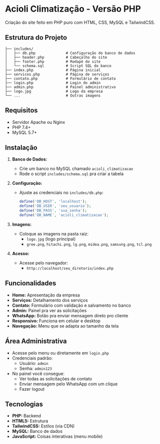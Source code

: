 # Acioli Climatização - Versão PHP

Criação do site feito em PHP puro com HTML, CSS, MySQL e TailwindCSS.

## Estrutura do Projeto

```
├── includes/
│   ├── db.php              # Configuração do banco de dados
│   ├── header.php          # Cabeçalho do site
│   ├── footer.php          # Rodapé do site
│   └── schema.sql          # Script SQL do banco
├── index.php               # Página inicial
├── servicos.php            # Página de serviços
├── contato.php             # Formulário de contato
├── login.php               # Login do admin
├── admin.php               # Painel administrativo
├── logo.jpg                # Logo da empresa
└── ...                     # Outras imagens
```

## Requisitos

- Servidor Apache ou Nginx
- PHP 7.4+
- MySQL 5.7+

## Instalação

1. **Banco de Dados:**
   - Crie um banco no MySQL chamado `acioli_climatizacao`
   - Rode o script `includes/schema.sql` pra criar a tabela

2. **Configuração:**
   - Ajuste as credenciais no `includes/db.php`:
     ```php
     define('DB_HOST', 'localhost');
     define('DB_USER', 'seu_usuario');
     define('DB_PASS', 'sua_senha');
     define('DB_NAME', 'acioli_climatizacao');
     ```

3. **Imagens:**
   - Coloque as imagens na pasta raiz:
     - `logo.jpg` (logo principal)
     - `gree.png`, `hitachi.png`, `lg.png`, `midea.png`, `samsung.png`, `tcl.png`

4. **Acesso:**
   - Acesse pelo navegador:
     - `http://localhost/seu_diretorio/index.php`

## Funcionalidades

- **Home:** Apresentação da empresa
- **Serviços:** Detalhamento dos serviços
- **Contato:** Formulário com validação e salvamento no banco
- **Admin:** Painel pra ver as solicitações
- **WhatsApp:** Botão pra enviar mensagem direto pro cliente
- **Responsivo:** Funciona em celular e desktop
- **Navegação:** Menu que se adapta ao tamanho da tela

## Área Administrativa

- Acesse pelo menu ou diretamente em `login.php`
- Credenciais padrão:
  - Usuário: `admin`
  - Senha: `admin123`
- No painel você consegue:
  - Ver todas as solicitações de contato
  - Enviar mensagem pelo WhatsApp com um clique
  - Fazer logout

## Tecnologias

- **PHP:** Backend
- **HTML5:** Estrutura
- **TailwindCSS:** Estilos (via CDN)
- **MySQL:** Banco de dados
- **JavaScript:** Coisas interativas (menu mobile)